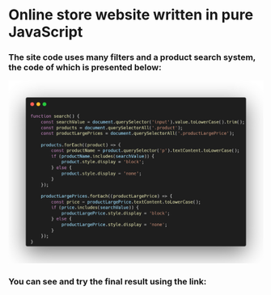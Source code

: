 <h1>Online store website written in pure JavaScript</h1>
<h3>The site code uses many filters and a product search system, the code of which is presented below:</h3>
<img src='img/carbon.png'> 
<br>
<h3>You can see and try the final result using the link:</h3>